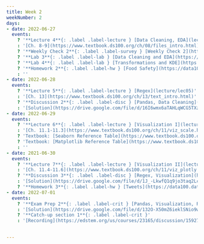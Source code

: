```yaml
---
title: Week 2
weekNumber: 2
days:
- date: 2022-06-27
  events:
    ? '**Lecture 4**{: .label .label-lecture } [Data Cleaning, EDA](lecture/lec04)'
    : '[Ch. 8-9](https://www.textbook.ds100.org/ch/08/files_intro.html)'
    ? '**Weekly Check 2**{: .label .label-survey } [Weekly Check 2](https://forms.gle/fjBb5JVnmgheyW2v9)'
    ? '**Lab 3**{: .label .label-lab } [Data Cleaning and EDA](https://data100.datahub.berkeley.edu/hub/user-redirect/git-pull?repo=https%3A%2F%2Fgithub.com%2FDS-100%2Fsu22&branch=main&urlpath=lab%2Ftree%2Fsu22%2Flab%2Flab03%2Flab03.ipynb) (due Jul 2)'
    ? '**Lab 4**{: .label .label-lab } [Transformations and KDE](https://data100.datahub.berkeley.edu/hub/user-redirect/git-pull?repo=https%3A%2F%2Fgithub.com%2FDS-100%2Fsu22&branch=main&urlpath=lab%2Ftree%2Fsu22%2Flab%2Flab04%2Flab04.ipynb) (due Jul 2)'
    ? '**Homework 2**{: .label .label-hw } [Food Safety](https://data100.datahub.berkeley.edu/hub/user-redirect/git-pull?repo=https%3A%2F%2Fgithub.com%2FDS-100%2Fsu22&branch=main&urlpath=lab%2Ftree%2Fsu22%2Fhw%2Fhw02%2Fhw02.ipynb) (due Jun 30)'
    : ''
- date: 2022-06-28
  events:
    ? '**Lecture 5**{: .label .label-lecture } [Regex](lecture/lec05)'
    : '[Ch. 13](https://www.textbook.ds100.org/ch/13/text_intro.html)'
    ? '**Discussion 2**{: .label .label-disc } [Pandas, Data Cleaning](https://drive.google.com/file/d/1UcfnGoxYc7BHv523i5UDb8qhuK27a-C-/view?usp=sharing)' 
    : '[Solution](https://drive.google.com/file/d/16I6wmx6aTAHLqWCG5TXzGhmttyVVFpTr/view?usp=sharing), [Recording](https://edstem.org/us/courses/23165/discussion/1592785)'
- date: 2022-06-29
  events:
    ? '**Lecture 6**{: .label .label-lecture } [Visualization I](lecture/lec06)'
    : '[Ch. 11.1-11.3](https://www.textbook.ds100.org/ch/11/viz_scale.html)'
    ? 'Textbook: [Seaborn Reference Table](https://www.textbook.ds100.org/ch/a04/ref_seaborn.html)'
    ? 'Textbook: [Matplotlib Reference Table](https://www.textbook.ds100.org/ch/a04/ref_matplotlib.html)'
    : ''
- date: 2021-06-30
  events:
    ? '**Lecture 7**{: .label .label-lecture } [Visualization II](lecture/lec07)'
    : '[Ch. 11.4-11.6](https://www.textbook.ds100.org/ch/11/viz_plotly.html)'
    ? '**Discussion 3**{: .label .label-disc } [Regex, Visualization](https://drive.google.com/file/d/19x1oLeRziXtP-TuzWY3yYn3F_s_87E8J/view?usp=sharing)'
    : '[Solution](https://drive.google.com/file/d/1J_-LkwfQ1q9jo3taq2LcUiKWtNY1Iwd6/view?usp=sharing), [Recording](https://edstem.org/us/courses/23165/discussion/1592785)'
    ? '**Homework 3**{: .label .label-hw } [Tweets](https://data100.datahub.berkeley.edu/hub/user-redirect/git-pull?repo=https%3A%2F%2Fgithub.com%2FDS-100%2Fsu22&branch=main&urlpath=lab%2Ftree%2Fsu22%2Fhw%2Fhw03%2Fhw03.ipynb) (due Jul 5)'
- date: 2022-07-01
  events:
    ? '**Exam Prep 2**{: .label .label-crit } [Pandas, Visualization, Regex](https://drive.google.com/file/d/1RNHeSLEqG31ocJ0PYbE9HMDHdy_oywJx/view?usp=sharing)'
    : '[Solution](https://drive.google.com/file/d/132O-X50mZ6ieklSNio9wPAISQeyJgvHO/view?usp=sharing), [Recording](https://edstem.org/us/courses/23165/discussion/1592785)'
    ? '**Catch-up section 1**{: .label .label-crit }'
    : '[Recording](https://edstem.org/us/courses/23165/discussion/1592785)'
    

---
```

